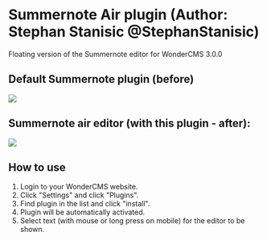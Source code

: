 # Summernote Air plugin (Author: Stephan Stanisic @StephanStanisic)
Floating version of the Summernote editor for WonderCMS 3.0.0

## Default Summernote plugin (before) 
![](https://i.imgur.com/LBi9nrj.png)

## Summernote air editor (with this plugin - after):  
![](https://i.imgur.com/rOeEU5a.png)

## How to use
1. Login to your WonderCMS website.
2. Click "Settings" and click "Plugins".
3. Find plugin in the list and click "install".
4. Plugin will be automatically activated.
5. Select text (with mouse or long press on mobile) for the editor to be shown.
